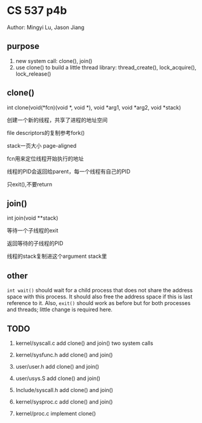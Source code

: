 # CS 537 p4b

Author: Mingyi Lu, Jason Jiang

## purpose

1. new system call: clone(), join()
2. use clone() to build a little thread library: thread_create(), lock_acquire(), lock_release()



## clone()

int clone(void(*fcn)(void *, void *), void *arg1, void *arg2, void *stack)

创建一个新的线程，共享了进程的地址空间

file descriptors的复制参考fork()

stack一页大小 page-aligned

fcn用来定位线程开始执行的地址

线程的PID会返回给parent，每一个线程有自己的PID

只exit(),不要return



## join()

int join(void **stack)

等待一个子线程的exit

返回等待的子线程的PID

线程的stack复制进这个argument stack里



## other

`int wait()` should wait for a child process that does not share the address space with this process. It should also free the address space if this is last reference to it. Also, `exit()` should work as before but for both processes and threads; little change is required here.



## TODO

1. kernel/syscall.c add clone() and join() two system calls
2. kernel/sysfunc.h add clone() and join()
3. user/user.h add clone() and join()
4. user/usys.S add clone() and join()
5. Include/syscall.h add clone() and join()


6. kernel/sysproc.c add clone() and join()
7. kernel/proc.c implement clone()